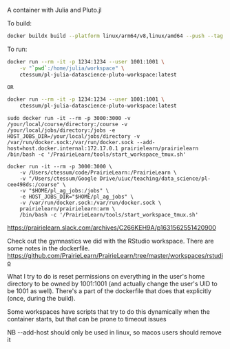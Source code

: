 A container with Julia and Pluto.jl

To build:

``` bash
docker buildx build --platform linux/arm64/v8,linux/amd64 --push --tag ctessum/pl-julia-datascience-pluto-workspace:latest .
```

To run:

``` bash
docker run --rm -it -p 1234:1234 --user 1001:1001 \
    -v "`pwd`:/home/julia/workspace" \
    ctessum/pl-julia-datascience-pluto-workspace:latest

OR

docker run --rm -it -p 1234:1234 --user 1001:1001 \
    ctessum/pl-julia-datascience-pluto-workspace:latest

```

```
sudo docker run -it --rm -p 3000:3000 -v /your/local/course/directory:/course -v /your/local/jobs/directory:/jobs -e HOST_JOBS_DIR=/your/local/jobs/directory -v /var/run/docker.sock:/var/run/docker.sock --add-host=host.docker.internal:172.17.0.1 prairielearn/prairielearn /bin/bash -c '/PrairieLearn/tools/start_workspace_tmux.sh'

docker run -it --rm -p 3000:3000 \
    -v /Users/ctessum/code/PrairieLearn:/PrairieLearn \
    -v "/Users/ctessum/Google Drive/uiuc/teaching/data_science/pl-cee498ds:/course" \
    -v "$HOME/pl_ag_jobs:/jobs" \
    -e HOST_JOBS_DIR="$HOME/pl_ag_jobs" \
    -v /var/run/docker.sock:/var/run/docker.sock \
    prairielearn/prairielearn:arm \
    /bin/bash -c '/PrairieLearn/tools/start_workspace_tmux.sh'
```

https://prairielearn.slack.com/archives/C266KEH9A/p1631562551420900


Check out the gymnastics we did with the RStudio workspace. There are some notes in the dockerfile. https://github.com/PrairieLearn/PrairieLearn/tree/master/workspaces/rstudio

What I try to do is reset permissions on everything in the user's home directory to be owned by 1001:1001 (and actually change the user's UID to be 1001 as well). There's a part of the dockerfile that does that explicitly (once, during the build).

Some workspaces have scripts that try to do this dynamically when the container starts, but that can be prone to timeout issues

NB --add-host should only be used in linux, so macos users should remove it